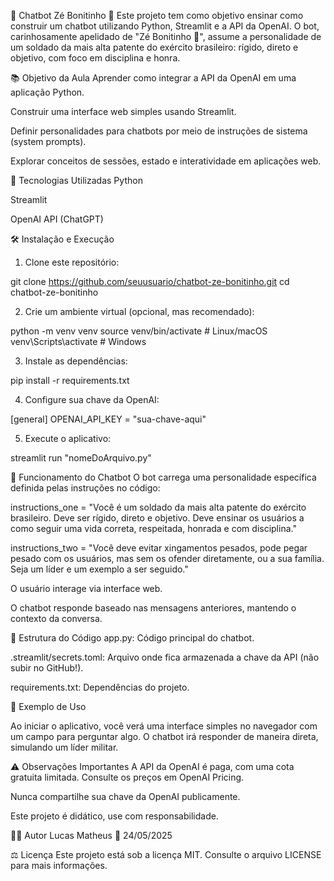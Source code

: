 🤖 Chatbot Zé Bonitinho 🥴
Este projeto tem como objetivo ensinar como construir um chatbot utilizando Python, Streamlit e a API da OpenAI. O bot, carinhosamente apelidado de "Zé Bonitinho 🥴",
assume a personalidade de um soldado da mais alta patente do exército brasileiro: rígido, direto e objetivo, com foco em disciplina e honra.

📚 Objetivo da Aula
Aprender como integrar a API da OpenAI em uma aplicação Python.

Construir uma interface web simples usando Streamlit.

Definir personalidades para chatbots por meio de instruções de sistema (system prompts).

Explorar conceitos de sessões, estado e interatividade em aplicações web.

🚀 Tecnologias Utilizadas
Python

Streamlit

OpenAI API (ChatGPT)

🛠️ Instalação e Execução
1. Clone este repositório:

git clone https://github.com/seuusuario/chatbot-ze-bonitinho.git
cd chatbot-ze-bonitinho

2. Crie um ambiente virtual (opcional, mas recomendado):

python -m venv venv
source venv/bin/activate  # Linux/macOS
venv\Scripts\activate     # Windows

3. Instale as dependências:

pip install -r requirements.txt

4. Configure sua chave da OpenAI:

[general]
OPENAI_API_KEY = "sua-chave-aqui"

5. Execute o aplicativo:

streamlit run "nomeDoArquivo.py"

🧠 Funcionamento do Chatbot
O bot carrega uma personalidade específica definida pelas instruções no código:

instructions_one = "Você é um soldado da mais alta patente do exército brasileiro. Deve ser rígido, direto e objetivo. Deve ensinar os usuários a como seguir uma vida correta, respeitada, honrada e com disciplina."

instructions_two = "Você deve evitar xingamentos pesados, pode pegar pesado com os usuários, mas sem os ofender diretamente, ou a sua família. Seja um líder e um exemplo a ser seguido."

O usuário interage via interface web.

O chatbot responde baseado nas mensagens anteriores, mantendo o contexto da conversa.

🔑 Estrutura do Código
app.py: Código principal do chatbot.

.streamlit/secrets.toml: Arquivo onde fica armazenada a chave da API (não subir no GitHub!).

requirements.txt: Dependências do projeto.

📝 Exemplo de Uso

Ao iniciar o aplicativo, você verá uma interface simples no navegador com um campo para perguntar algo. O chatbot irá responder de maneira direta, simulando um líder militar.

⚠️ Observações Importantes
A API da OpenAI é paga, com uma cota gratuita limitada. Consulte os preços em OpenAI Pricing.

Nunca compartilhe sua chave da OpenAI publicamente.

Este projeto é didático, use com responsabilidade.

🧑‍💻 Autor
Lucas Matheus
📅 24/05/2025

⚖️ Licença
Este projeto está sob a licença MIT. Consulte o arquivo LICENSE para mais informações.

